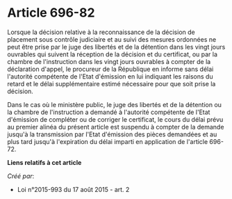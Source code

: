 # Article 696-82

Lorsque la décision relative à la reconnaissance de la décision de placement sous contrôle judiciaire et au suivi des mesures
ordonnées ne peut être prise par le juge des libertés et de la détention dans les vingt jours ouvrables qui suivent la
réception de la décision et du certificat, ou par la chambre de l'instruction dans les vingt jours ouvrables à compter de la
déclaration d'appel, le procureur de la République en informe sans délai l'autorité compétente de l'Etat d'émission en lui
indiquant les raisons du retard et le délai supplémentaire estimé nécessaire pour que soit prise la décision. 

Dans le cas où le ministère public, le juge des libertés et de la détention ou la chambre de l'instruction a demandé à
l'autorité compétente de l'Etat d'émission de compléter ou de corriger le certificat, le cours du délai prévu au premier
alinéa du présent article est suspendu à compter de la demande jusqu'à la transmission par l'Etat d'émission des pièces
demandées et au plus tard jusqu'à l'expiration du délai imparti en application de l'article 696-72.

**Liens relatifs à cet article**

_Créé par_:

  - Loi n°2015-993 du 17 août 2015 - art. 2
